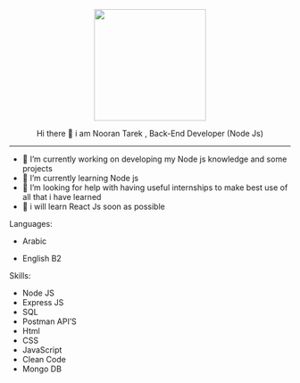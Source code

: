 <div id="header" align="center">
  <img src="https://media.giphy.com/media/emGDBYPZ2mVrsS1biZ/giphy.gif" width="200"/>
  <br>
  <p>Hi there 👋 i am Nooran Tarek , Back-End Developer (Node Js)
  <hr>
    
</p>
</div>


- 🔭 I’m currently working on developing my Node js knowledge and some projects
- 🌱 I’m currently learning Node js 
- 🤔 I’m looking for help with having useful internships to make best use of all that i have learned
- 🥅 i will learn React Js soon as possible

Languages:

- Arabic

- English B2

Skills:
-	Node JS
-	Express JS
-	SQL
-	Postman API’S
-	Html
-	CSS
- JavaScript
-	Clean Code
-	Mongo DB
